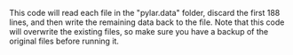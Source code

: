 This code will read each file in the "pylar.data" folder, discard the first 188 lines, and then write the remaining data back to the file. Note that this code will overwrite the existing files, so make sure you have a backup of the original files before running it.